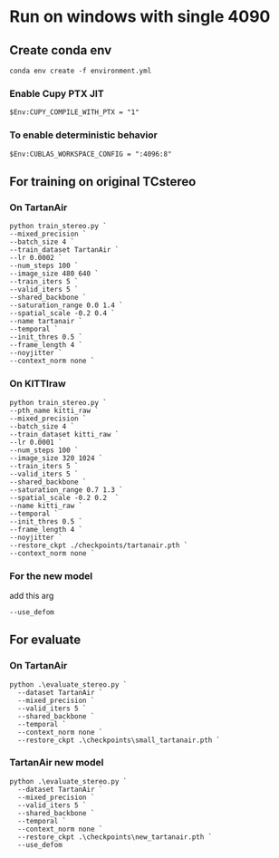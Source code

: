 # Run on windows with single 4090

## Create conda env
```
conda env create -f environment.yml
```

### Enable Cupy PTX JIT
```
$Env:CUPY_COMPILE_WITH_PTX = "1"
```
### To enable deterministic behavior
```
$Env:CUBLAS_WORKSPACE_CONFIG = ":4096:8"
```

## For training on original TCstereo

### On TartanAir
```
python train_stereo.py `
--mixed_precision `
--batch_size 4 `
--train_dataset TartanAir `
--lr 0.0002 `
--num_steps 100 `
--image_size 480 640 `
--train_iters 5 `
--valid_iters 5 `
--shared_backbone `
--saturation_range 0.0 1.4 `
--spatial_scale -0.2 0.4 `
--name tartanair `
--temporal `
--init_thres 0.5 `
--frame_length 4 `
--noyjitter `
--context_norm none `
```

### On KITTIraw
```
python train_stereo.py `
--pth_name kitti_raw `
--mixed_precision `
--batch_size 4 `
--train_dataset kitti_raw `
--lr 0.0001 `
--num_steps 100 `
--image_size 320 1024 `
--train_iters 5 `
--valid_iters 5 `
--shared_backbone `
--saturation_range 0.7 1.3 `
--spatial_scale -0.2 0.2  `
--name kitti_raw `
--temporal `
--init_thres 0.5 `
--frame_length 4 `
--noyjitter `
--restore_ckpt ./checkpoints/tartanair.pth `
--context_norm none `
```

### For the new model
add this arg
```
--use_defom
```

## For evaluate

### On TartanAir
```
python .\evaluate_stereo.py `
  --dataset TartanAir `
  --mixed_precision `
  --valid_iters 5 `
  --shared_backbone `
  --temporal `
  --context_norm none `
  --restore_ckpt .\checkpoints\small_tartanair.pth `
```

### TartanAir new model
```
python .\evaluate_stereo.py `
  --dataset TartanAir `
  --mixed_precision `
  --valid_iters 5 `
  --shared_backbone `
  --temporal `
  --context_norm none `
  --restore_ckpt .\checkpoints\new_tartanair.pth `
  --use_defom
```


